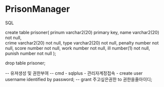 # PrisonManager

SQL

create table prisoner(
   prinum varchar2(20) primary key,
   name varchar2(20) not null,      
   crime varchar2(20) not null,
   type varchar2(20) not null,
   penalty number not null,
   score number not null,
   work number not null,
   ill number(1) not null,
   punish number not null
);

drop table prisoner;

-- 유져생성 및 권한부여
-- cmd - sqlplus - 관리자계정접속 - create user username identified by password;
-- grant 주고싶은권한 to 권한을줄아이디;
